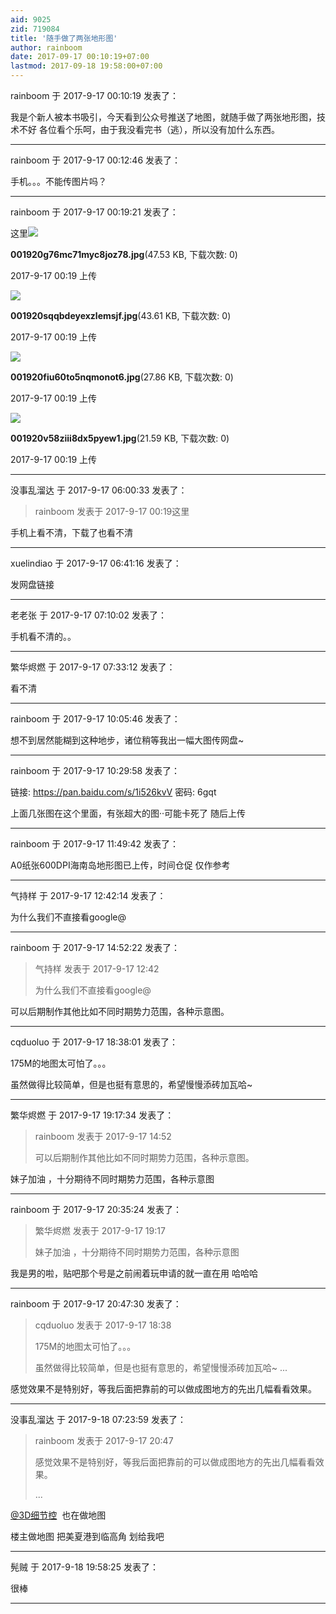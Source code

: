 ```yaml
---
aid: 9025
zid: 719084
title: '随手做了两张地形图'
author: rainboom
date: 2017-09-17 00:10:19+07:00
lastmod: 2017-09-18 19:58:00+07:00
---
```


rainboom 于 2017-9-17 00:10:19 发表了：

我是个新人被本书吸引，今天看到公众号推送了地图，就随手做了两张地形图，技术不好 各位看个乐呵，由于我没看完书（逃），所以没有加什么东西。

---------

rainboom 于 2017-9-17 00:12:46 发表了：

手机。。。不能传图片吗？

---------

rainboom 于 2017-9-17 00:19:21 发表了：

这里![](https://cdn.jsdelivr.net/gh/lzjluzijie/beichao@main/static/img/001920g76mc71myc8joz78.jpg)



**001920g76mc71myc8joz78.jpg**(47.53 KB, 下载次数: 0)



2017-9-17 00:19 上传



![](https://cdn.jsdelivr.net/gh/lzjluzijie/beichao@main/static/img/001920sqqbdeyexzlemsjf.jpg)



**001920sqqbdeyexzlemsjf.jpg**(43.61 KB, 下载次数: 0)



2017-9-17 00:19 上传



![](https://cdn.jsdelivr.net/gh/lzjluzijie/beichao@main/static/img/001920fiu60to5nqmonot6.jpg)



**001920fiu60to5nqmonot6.jpg**(27.86 KB, 下载次数: 0)



2017-9-17 00:19 上传



![](https://cdn.jsdelivr.net/gh/lzjluzijie/beichao@main/static/img/001920v58ziii8dx5pyew1.jpg)



**001920v58ziii8dx5pyew1.jpg**(21.59 KB, 下载次数: 0)



2017-9-17 00:19 上传

---------

没事乱溜达 于 2017-9-17 06:00:33 发表了：

> rainboom 发表于 2017-9-17 00:19这里



手机上看不清，下载了也看不清

---------

xuelindiao 于 2017-9-17 06:41:16 发表了：

发网盘链接

---------

老老张 于 2017-9-17 07:10:02 发表了：

手机看不清的。。

---------

繁华烬燃 于 2017-9-17 07:33:12 发表了：

看不清

---------

rainboom 于 2017-9-17 10:05:46 发表了：

想不到居然能糊到这种地步，诸位稍等我出一幅大图传网盘~

---------

rainboom 于 2017-9-17 10:29:58 发表了：

链接: https://pan.baidu.com/s/1i526kvV 密码: 6gqt

上面几张图在这个里面，有张超大的图··可能卡死了 随后上传

---------

rainboom 于 2017-9-17 11:49:42 发表了：

A0纸张600DPI海南岛地形图已上传，时间仓促 仅作参考

---------

气持样 于 2017-9-17 12:42:14 发表了：

为什么我们不直接看google@

---------

rainboom 于 2017-9-17 14:52:22 发表了：

> 气持样 发表于 2017-9-17 12:42
> 
> 为什么我们不直接看google@



可以后期制作其他比如不同时期势力范围，各种示意图。

---------

cqduoluo 于 2017-9-17 18:38:01 发表了：

175M的地图太可怕了。。。

虽然做得比较简单，但是也挺有意思的，希望慢慢添砖加瓦哈~

---------

繁华烬燃 于 2017-9-17 19:17:34 发表了：

> rainboom 发表于 2017-9-17 14:52
> 
> 可以后期制作其他比如不同时期势力范围，各种示意图。



妹子加油 ，十分期待不同时期势力范围，各种示意图

---------

rainboom 于 2017-9-17 20:35:24 发表了：

> 繁华烬燃 发表于 2017-9-17 19:17
> 
> 妹子加油 ，十分期待不同时期势力范围，各种示意图



我是男的啦，贴吧那个号是之前闹着玩申请的就一直在用 哈哈哈

---------

rainboom 于 2017-9-17 20:47:30 发表了：

> cqduoluo 发表于 2017-9-17 18:38
> 
> 175M的地图太可怕了。。。
> 
> 虽然做得比较简单，但是也挺有意思的，希望慢慢添砖加瓦哈~ ...



感觉效果不是特别好，等我后面把靠前的可以做成图地方的先出几幅看看效果。

---------

没事乱溜达 于 2017-9-18 07:23:59 发表了：

> rainboom 发表于 2017-9-17 20:47
> 
> 感觉效果不是特别好，等我后面把靠前的可以做成图地方的先出几幅看看效果。
> 
> ...



[@3D细节控](http://bbs.northdy.com/space-uid-107091.html)  也在做地图

楼主做地图 把美夏港到临高角 划给我吧

---------

髡贼 于 2017-9-18 19:58:25 发表了：

很棒

---------

